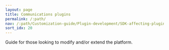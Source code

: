 ```yaml
---
layout: page
title: Communications plugins
permalink: /:path/
nav: /:path/Customization-guide/Plugin-development/SDK-affecting-plugins/Communications-plugins
sort_idx: 20
---
```


Guide for those looking to modify and/or extend the platform.